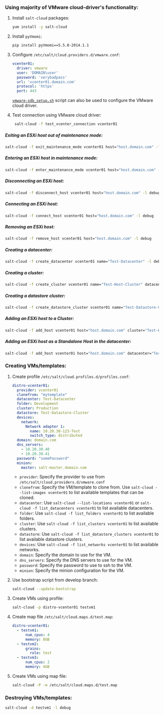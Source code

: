 ### Using majority of VMware cloud-driver's functionality:

1. Install `salt-cloud` packages:

    ```sh
    yum install -y salt-cloud
    ```
2. Install `pyVmomi`:

    ```sh
    pip install pyVmomi==5.5.0-2014.1.1
    ```
3. Configure `/etc/salt/cloud.providers.d/vmware.conf`:

    ```yaml
    vcenter01:
      driver: vmware
      user: 'DOMAIN\user'
      password: 'verybadpass'
      url: 'vcenter01.domain.com'
      protocol: 'https'
      port: 443
    ```
     [`vmware-sdb_setup.sh`](https://raw.githubusercontent.com/nmadhok/osc16/master/SAMPLES/vmware-sdb_setup.sh) script can also be used to configure the VMware cloud driver.
4. Test connection using VMware cloud driver:

   ```sh
    salt-cloud -f test_vcenter_connection vcenter01
   ```
   
##### Exiting an ESXi host out of maintenance mode:
```sh
salt-cloud -f exit_maintenance_mode vcenter01 host="host.domain.com" -l debug
```

##### Entering an ESXi host in maintenance mode:
```sh
salt-cloud -f enter_maintenance_mode vcenter01 host="host.domain.com" -l debug
```

##### Disconnecting an ESXi host:
```sh
salt-cloud -f disconnect_host vcenter01 host="host.domain.com" -l debug
```

##### Connecting an ESXi host:
```sh
salt-cloud -f connect_host vcenter01 host="host.domain.com" -l debug
```

##### Removing an ESXi host:
```sh
salt-cloud -f remove_host vcenter01 host="host.domain.com" -l debug
```

##### Creating a datacenter:
```sh
salt-cloud -f create_datacenter vcenter01 name="Test-Datacenter" -l debug
```

##### Creating a cluster:
```sh
salt-cloud -f create_cluster vcenter01 name="Test-Host-Cluster" datacenter="Test-Datacenter" -l debug
```

##### Creating a datastore cluster:
```sh
salt-cloud -f create_datastore_cluster vcenter01 name="Test-Datastore-Cluster" datacenter="Test-Datacenter" -l debug
```

##### Adding an ESXi host to a Cluster:
```sh
salt-cloud -f add_host vcenter01 host="host.domain.com" cluster="Test-Host-Cluster" -l debug
```

##### Adding an ESXi host as a Standalone Host in the datacenter:
```sh
salt-cloud -f add_host vcenter01 host="host.domain.com" datacenter="Test-Datacenter" -l debug
```

### Creating VMs/templates:
1. Create profile `/etc/salt/cloud.profiles.d/profiles.conf`:

    ```yaml
    distro-vcenter01:
      provider: vcenter01
      clonefrom: "mytemplate"
      datacenter: Test-Datacenter
      folder: Development
      cluster: Production
      datastore: Test-Datastore-Cluster
      devices:
        network:
          Network adapter 1:
            name: 10.20.30-123-Test
            switch_type: distributed
      domain: domain.com
      dns_servers:
        - 10.20.30.40
        - 10.20.30.41
      password: "somePassword"
      minion:
        master: salt-master.domain.com
    ```
    * `provider`: Specify the provider to use from `/etc/salt/cloud.providers.d/vmware.conf`  
    * `clonefrom`: Specify the VM/template to clone from. Use `salt-cloud --list-images vcenter01` to list available templates that can be cloned.
    * `datacenter`: Use `salt-cloud --list-locations vcenter01` or `salt-cloud -f list_datacenters vcenter01` to list available datacenters.
    * `folder`: Use `salt-cloud -f list_folders vcenter01` to list available folders.
    * `cluster`: Use `salt-cloud -f list_clusters vcenter01` to list available clusters.
    * `datastore`: Use `salt-cloud -f list_datastore_clusters vcenter01` to list available datastore clusters.
    * `devices`: Use `salt-cloud -f list_networks vcenter01` to list available networks.
    * `domain`: Specify the domain to use for the VM.
    * `dns_servers`: Specify the DNS servers to use for the VM.
    * `password`: Specify the password to use to ssh to the VM.
    * `minion`: Specify the minion configuration for the VM.
2. Use bootstrap script from develop branch:

    ```sh
    salt-cloud --update-bootstrap
    ```
3. Create VMs using profile:

    ```sh
    salt-cloud -p distro-vcenter01 testvm1
    ```
4. Create map file ``/etc/salt/cloud.maps.d/test.map``:

    ```yaml
    distro-vcenter01:
      - testvm1:
          num_cpus: 4
          memory: 8GB
      - testvm2:
          grains:
            role: test
      - testvm3:
          num_cpus: 2
          memory: 4GB
    ```
5. Create VMs using map file:

    ```sh
    salt-cloud -P -m /etc/salt/cloud.maps.d/test.map
    ```

### Destroying VMs/templates:
```sh
salt-cloud -d testvm1 -l debug
```
